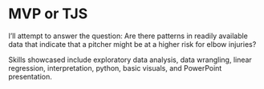 # MVP or TJS
I’ll attempt to answer the question: Are there patterns in readily available data that indicate that a pitcher might be at a higher risk for elbow injuries?

Skills showcased include exploratory data analysis, data wrangling, linear regression, interpretation, python, basic visuals, and PowerPoint presentation.
